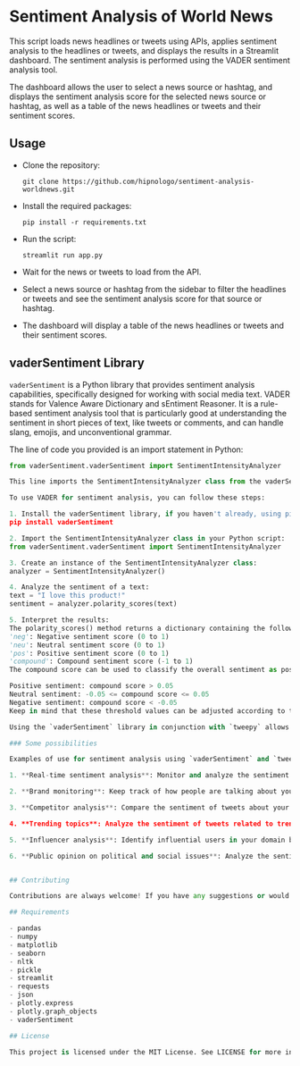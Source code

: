 # Sentiment Analysis of World News

This script loads news headlines or tweets using APIs, applies sentiment analysis to the headlines or tweets, and displays the results in a Streamlit dashboard. The sentiment analysis is performed using the VADER sentiment analysis tool.

The dashboard allows the user to select a news source or hashtag, and displays the sentiment analysis score for the selected news source or hashtag, as well as a table of the news headlines or tweets and their sentiment scores.


## Usage

- Clone the repository:
    ```
    git clone https://github.com/hipnologo/sentiment-analysis-worldnews.git
    ```

- Install the required packages:
    ```
    pip install -r requirements.txt
    ```

- Run the script:
    ```
    streamlit run app.py
    ```

- Wait for the news or tweets to load from the API.

- Select a news source or hashtag from the sidebar to filter the headlines or tweets and see the sentiment analysis score for that source or hashtag.

- The dashboard will display a table of the news headlines or tweets and their sentiment scores.

## vaderSentiment Library

`vaderSentiment` is a Python library that provides sentiment analysis capabilities, specifically designed for working with social media text. VADER stands for Valence Aware Dictionary and sEntiment Reasoner. It is a rule-based sentiment analysis tool that is particularly good at understanding the sentiment in short pieces of text, like tweets or comments, and can handle slang, emojis, and unconventional grammar.

The line of code you provided is an import statement in Python:

```python
from vaderSentiment.vaderSentiment import SentimentIntensityAnalyzer

This line imports the SentimentIntensityAnalyzer class from the vaderSentiment.vaderSentiment module. The SentimentIntensityAnalyzer class is the main component of the library and is used to analyze the sentiment of a given text.

To use VADER for sentiment analysis, you can follow these steps:

1. Install the vaderSentiment library, if you haven't already, using pip:
pip install vaderSentiment

2. Import the SentimentIntensityAnalyzer class in your Python script:
from vaderSentiment.vaderSentiment import SentimentIntensityAnalyzer

3. Create an instance of the SentimentIntensityAnalyzer class:
analyzer = SentimentIntensityAnalyzer()

4. Analyze the sentiment of a text:
text = "I love this product!"
sentiment = analyzer.polarity_scores(text)

5. Interpret the results:
The polarity_scores() method returns a dictionary containing the following keys:
'neg': Negative sentiment score (0 to 1)
'neu': Neutral sentiment score (0 to 1)
'pos': Positive sentiment score (0 to 1)
'compound': Compound sentiment score (-1 to 1)
The compound score can be used to classify the overall sentiment as positive, negative, or neutral. Typically, a threshold is applied, such as:

Positive sentiment: compound score > 0.05
Neutral sentiment: -0.05 <= compound score <= 0.05
Negative sentiment: compound score < -0.05
Keep in mind that these threshold values can be adjusted according to the specific context or requirements of your project.

Using the `vaderSentiment` library in conjunction with `tweepy` allows you to perform sentiment analysis on tweets fetched from Twitter. Tweepy is a popular Python library for accessing the Twitter API, making it easy to collect tweets for analysis. By combining these two libraries, you can analyze the sentiment of tweets and gain valuable insights into public opinions or trends.

### Some possibilities 

Examples of use for sentiment analysis using `vaderSentiment` and `tweepy`:

1. **Real-time sentiment analysis**: Monitor and analyze the sentiment of tweets in real-time as they are posted. This can be useful for tracking public reactions to events, product launches, or news.

2. **Brand monitoring**: Keep track of how people are talking about your brand, products, or services on Twitter. By analyzing sentiment, you can gauge customer satisfaction and identify areas that may need improvement.

3. **Competitor analysis**: Compare the sentiment of tweets about your brand with those of your competitors. This can help you understand your brand's position in the market and identify potential opportunities or threats.

4. **Trending topics**: Analyze the sentiment of tweets related to trending topics or hashtags. This can help you understand public sentiment about a particular subject or event.

5. **Influencer analysis**: Identify influential users in your domain by analyzing the sentiment of their tweets and how they are received by their audience. This can help you find potential influencers for your brand or partnerships.

6. **Public opinion on political and social issues**: Analyze the sentiment of tweets related to political candidates, parties, or social issues to gauge public opinion and identify trends in public discourse.


## Contributing

Contributions are always welcome! If you have any suggestions or would like to add features, please open an issue or create a pull request.

## Requirements

- pandas
- numpy
- matplotlib
- seaborn
- nltk
- pickle
- streamlit
- requests
- json
- plotly.express
- plotly.graph_objects
- vaderSentiment

## License

This project is licensed under the MIT License. See LICENSE for more information.
